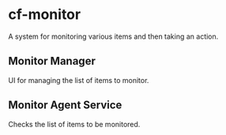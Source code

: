 # cf-monitor

A system for monitoring various items and then taking an action.


Monitor Manager
---------------
UI for managing the list of items to monitor.

Monitor Agent Service
---------------------
Checks the list of items to be monitored.